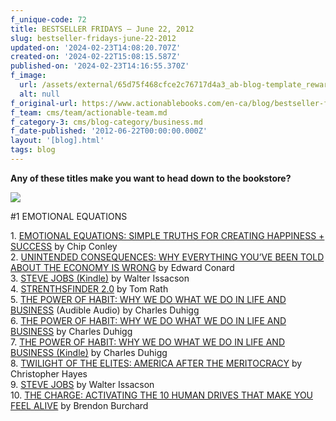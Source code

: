 ```yaml
---
f_unique-code: 72
title: BESTSELLER FRIDAYS – June 22, 2012
slug: bestseller-fridays-june-22-2012
updated-on: '2024-02-23T14:08:20.707Z'
created-on: '2024-02-22T15:08:15.587Z'
published-on: '2024-02-23T14:16:55.370Z'
f_image:
  url: /assets/external/65d75f468cfce2c76717d4a3_ab-blog-template_reward.jpeg
  alt: null
f_original-url: https://www.actionablebooks.com/en-ca/blog/bestseller-fridays-june-22-2012/
f_team: cms/team/actionable-team.md
f_category-3: cms/blog-category/business.md
f_date-published: '2012-06-22T00:00:00.000Z'
layout: '[blog].html'
tags: blog
---
```


**Any of these titles make you want to head down to the bookstore?**

![](/assets/external/65d35b7c9808cdcb6e0e603f_140648325.jpeg)

#1 EMOTIONAL EQUATIONS

1\. [EMOTIONAL EQUATIONS: SIMPLE TRUTHS FOR CREATING HAPPINESS + SUCCESS](http://www.amazon.com/gp/product/1451607253/ref=as_li_qf_sp_asin_il_tl?ie=UTF8&tag=gooseducmedi-20&linkCode=as2&camp=1789&creative=9325&creativeASIN=1451607253) by Chip Conley  
2\. [UNINTENDED CONSEQUENCES: WHY EVERYTHING YOU’VE BEEN TOLD ABOUT THE ECONOMY IS WRONG](http://www.amazon.com/gp/product/1591845505/ref=as_li_qf_sp_asin_il_tl?ie=UTF8&tag=gooseducmedi-20&linkCode=as2&camp=1789&creative=9325&creativeASIN=1591845505) by Edward Conard  
3\. [STEVE JOBS (Kindle)](http://www.amazon.com/gp/product/B004W2UBYW/ref=as_li_qf_sp_asin_il_tl?ie=UTF8&tag=gooseducmedi-20&linkCode=as2&camp=1789&creative=9325&creativeASIN=B004W2UBYW) by Walter Issacson  
4\. [STRENTHSFINDER 2.0](http://www.amazon.com/gp/product/159562015X/ref=as_li_qf_sp_asin_il_tl?ie=UTF8&tag=gooseducmedi-20&linkCode=as2&camp=1789&creative=9325&creativeASIN=159562015X) by Tom Rath  
5\. [THE POWER OF HABIT: WHY WE DO WHAT WE DO IN LIFE AND BUSINESS](http://www.amazon.com/gp/product/1400069289/ref=as_li_qf_sp_asin_il_tl?ie=UTF8&tag=gooseducmedi-20&linkCode=as2&camp=1789&creative=9325&creativeASIN=1400069289) (Audible Audio) by Charles Duhigg  
6\. [THE POWER OF HABIT: WHY WE DO WHAT WE DO IN LIFE AND BUSINESS](http://www.amazon.com/gp/product/1400069289/ref=as_li_qf_sp_asin_il_tl?ie=UTF8&tag=gooseducmedi-20&linkCode=as2&camp=1789&creative=9325&creativeASIN=1400069289) by Charles Duhigg  
7\. [THE POWER OF HABIT: WHY WE DO WHAT WE DO IN LIFE AND BUSINESS (Kindle)](http://www.amazon.com/gp/product/B0055PGUYU/ref=as_li_qf_sp_asin_il_tl?ie=UTF8&tag=gooseducmedi-20&linkCode=as2&camp=1789&creative=9325&creativeASIN=B0055PGUYU) by Charles Duhigg  
8\. [TWILIGHT OF THE ELITES: AMERICA AFTER THE MERITOCRACY](http://www.amazon.com/gp/product/0307720454/ref=as_li_qf_sp_asin_il_tl?ie=UTF8&tag=gooseducmedi-20&linkCode=as2&camp=1789&creative=9325&creativeASIN=0307720454) by Christopher Hayes  
9\. [STEVE JOBS](http://www.amazon.com/gp/product/1451648537/ref=as_li_qf_sp_asin_il_tl?ie=UTF8&tag=gooseducmedi-20&linkCode=as2&camp=1789&creative=9325&creativeASIN=1451648537) by Walter Issacson  
10\. [THE CHARGE: ACTIVATING THE 10 HUMAN DRIVES THAT MAKE YOU FEEL ALIVE](http://www.amazon.com/gp/product/1451667531/ref=as_li_qf_sp_asin_il_tl?ie=UTF8&tag=gooseducmedi-20&linkCode=as2&camp=1789&creative=9325&creativeASIN=1451667531) by Brendon Burchard
